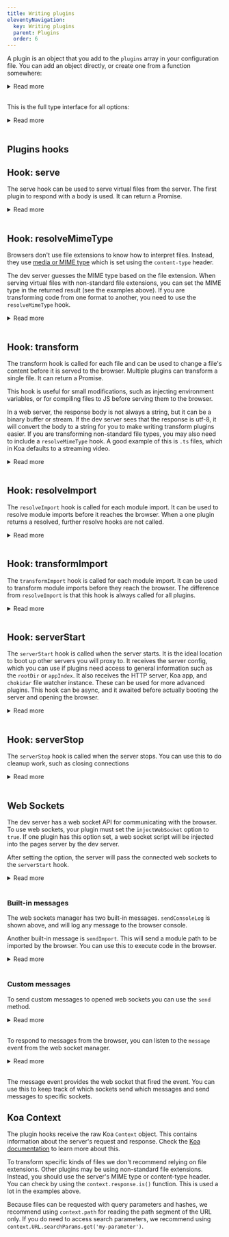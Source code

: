 ```yaml
---
title: Writing plugins
eleventyNavigation:
  key: Writing plugins
  parent: Plugins
  order: 6
---
```


A plugin is an object that you add to the `plugins` array in your configuration file. You can add an object directly, or create one from a function somewhere:

<details>
  <summary>Read more</summary>

In your `web-dev-server.config.js` or `web-test-runner.config.js`:

```js
import awesomePlugin from 'awesome-plugin';

export default {
  plugins: [
    // use a plugin
    awesomePlugin({ someOption: 'someProperty' }),
    // create an inline plugin
    {
      name: 'my-plugin',
      transform(context) {
        if (context.response.is('html')) {
          return { body: context.body.replace(/<base href=".*">/, '<base href="/foo/">') };
        }
      },
    },
  ],
};
```

</details>
&nbsp;

This is the full type interface for all options:

<details>
  <summary>Read more</summary>

```ts
import { FSWatcher } from 'chokidar';
import Koa, { Context } from 'koa';
import { Server } from 'net';

import { DevServerCoreConfig, Logger, WebSocketsManager } from '@web/dev-server-core';

export type ServeResult =
  | void
  | string
  | { body: string; type?: string; headers?: Record<string, string> };
export type TransformResult =
  | void
  | string
  | { body?: string; headers?: Record<string, string>; transformCache?: boolean };
export type ResolveResult = void | string | { id?: string };
export type ResolveMimeTypeResult = void | string | { type?: string };

export interface ServerArgs {
  config: DevServerCoreConfig;
  app: Koa;
  server: Server;
  fileWatcher: FSWatcher;
  logger: Logger;
  webSockets?: WebSocketsManager;
}

export interface Plugin {
  name: string;
  injectWebSocket?: boolean;
  serverStart?(args: ServerArgs): void | Promise<void>;
  serverStop?(): void | Promise<void>;
  serve?(context: Context): ServeResult | Promise<ServeResult>;
  transform?(context: Context): TransformResult | Promise<TransformResult>;
  transformCacheKey?(context: Context): string | undefined | Promise<string> | Promise<undefined>;
  resolveImport?(args: {
    source: string;
    context: Context;
    code?: string;
    column?: number;
    line?: number;
  }): ResolveResult | Promise<ResolveResult>;
  transformImport?(args: {
    source: string;
    context: Context;
    code?: string;
    column?: number;
    line?: number;
  }): ResolveResult | Promise<ResolveResult>;
  resolveMimeType?(context: Context): ResolveMimeTypeResult | Promise<ResolveMimeTypeResult>;
}
```

</details>
&nbsp;

## Plugins hooks

## Hook: serve

The serve hook can be used to serve virtual files from the server. The first plugin to respond with a body is used. It can return a Promise.

<details>
<summary>Read more</summary>

Serve an auto generated `index.html`:

```js
const indexHTML = generateIndexHTML();

export default {
  plugins: [
    {
      name: 'my-plugin',
      serve(context) {
        if (context.path === '/index.html') {
          return indexHTML;
        }
      },
    },
  ],
};
```

Serve a virtual module:

```js
export default {
  plugins: [
    {
      name: 'my-plugin',
      serve(context) {
        if (context.path === '/messages.js') {
          return 'export default "Hello world";';
        }
      },
    },
  ],
};
```

The file extension is used to infer the mime type to respond with. If you are using a non-standard file extension you need to use the `type` property to set it explicitly:

```js
export default {
  plugins: [
    {
      name: 'my-plugin',
      serve(context) {
        if (context.path === '/foo.xyz') {
          return { body: 'console.log("foo bar");', type: 'js' };
        }
      },
    },
  ],
};
```

</details>
&nbsp;

## Hook: resolveMimeType

Browsers don't use file extensions to know how to interpret files. Instead, they use [media or MIME type](https://developer.mozilla.org/en-US/docs/Web/HTTP/Basics_of_HTTP/MIME_types) which is set using the `content-type` header.

The dev server guesses the MIME type based on the file extension. When serving virtual files with non-standard file extensions, you can set the MIME type in the returned result (see the examples above). If you are transforming code from one format to another, you need to use the `resolveMimeType` hook.

<details>
<summary>Read more</summary>

The returned MIME type can be a file extension, this will be used to set the corresponding default MIME type. For example `js` resolves to `application/javascript` and `css` to `text/css`.

```js
export default {
  plugins: [
    {
      name: 'my-plugin',
      resolveMimeType(context) {
        // change all MD files to HTML
        if (context.path.endsWith('.md')) {
          return 'html';
        }
      },
    },
    {
      name: 'my-plugin',
      resolveMimeType(context) {
        // change all CSS files to JS, except for a specific file
        if (context.path.endsWith('.css') && context.path !== '/global.css') {
          return 'js';
        }
      },
    },
  ],
};
```

You can use a mime type shorthand, such as `js` or `css`. Koa will resolve this to the full mimetype. It is also possible to set the full mime type directly:

```js
export default {
  plugins: [
    {
      name: 'my-plugin',
      resolveMimeType(context) {
        if (context.response.is('md')) {
          return 'text/html';
        }
      },
    },
  ],
};
```

</details>
&nbsp;

## Hook: transform

The transform hook is called for each file and can be used to change a file's content before it is served to the browser. Multiple plugins can transform a single file. It can return a Promise.

This hook is useful for small modifications, such as injecting environment variables, or for compiling files to JS before serving them to the browser.

In a web server, the response body is not always a string, but it can be a binary buffer or stream. If the dev server sees that the response is utf-8, it will convert the body to a string for you to make writing transform plugins easier. If you are transforming non-standard file types, you may also need to include a `resolveMimeType` hook. A good example of this is `.ts` files, which in Koa defaults to a streaming video.

<details>
  <summary>Read more</summary>

Rewrite the base path of your application for local development;

```js
export default {
  plugins: [
    {
      name: 'my-plugin',
      transform(context) {
        if (context.path === '/index.html') {
          const transformedBody = context.body.replace(/<base href=".*">/, '<base href="/foo/">');
          return transformedBody;
        }
      },
    },
  ],
};
```

Inject a script to set global variables during local development:

```js
export default {
  plugins: [
    {
      name: 'my-plugin',
      transform(context) {
        if (context.path === '/index.html') {
          const transformedBody = context.body.replace(
            '</head>',
            '<script>window.process = { env: { NODE_ENV: "development" } }</script></head>',
          );
          return transformedBody;
        }
      },
    },
  ],
};
```

Inject environment variables into a JS module:

```js
import fs from 'fs';

const packageJson = JSON.parse(fs.readFileSync('package.json', 'utf-8'));

export default {
  plugins: [
    {
      name: 'my-plugin',
      transform(context) {
        if (context.path === '/src/environment.js') {
          return `export const version = '${packageJson.version}';`;
        }
      },
    },
  ],
};
```

Transform markdown to HTML:

```js
import { markdownToHTML } from 'markdown-to-html-library';

export default {
  plugins: [
    {
      name: 'my-plugin',
      resolveMimeType(context) {
        // this ensures the browser interprets .md files as .html
        if (context.path.endsWith('.md')) {
          return 'html';
        }
      },

      async transform(context) {
        // this will transform all MD files. if you only want to transform certain MD files
        // you can check context.path
        if (context.path.endsWith('.md')) {
          const html = await markdownToHTML(body);

          return html;
        }
      },
    },
  ],
};
```

Polyfill CSS modules in JS:

```js
export default {
  plugins: [
    {
      name: 'my-plugin',
      resolveMimeType(context) {
        if (context.path.endsWith('.css')) {
          return 'js';
        }
      },

      async transform(context) {
        if (context.path.endsWith('.css')) {
          const stylesheet = `
            const stylesheet = new CSSStyleSheet();
            stylesheet.replaceSync(${JSON.stringify(body)});
            export default stylesheet;
          `;

          return stylesheet;
        }
      },
    },
  ],
};
```

</details>
&nbsp;

## Hook: resolveImport

The `resolveImport` hook is called for each module import. It can be used to resolve module imports before it reaches the browser. When a one plugin returns a resolved, further resolve hooks are not called.

<details>
  <summary>Read more</summary>

The dev server already resolves module imports when the `--node-resolve` flag is turned on. You can do the resolving yourself, or overwrite it for some files.

The hook receives the import string and should return the string to replace it with. This should be a browser-compatible path, not a file path.

```js
export default {
  plugins: [
    {
      name: 'my-plugin',
      async resolveImport({ source, context }) {
        const resolvedImport = fancyResolveLibrary(source);
        return resolvedImport;
      },
    },
  ],
};
```

</details>
&nbsp;

## Hook: transformImport

The `transformImport` hook is called for each module import. It can be used to transform module imports before they reach the browser. The difference from `resolveImport` is that this hook is always called for all plugins.

<details>
  <summary>Read more</summary>

The hook receives the import string and should return the string to replace it with. This should be a browser-compatible path, not a file path.

```js
export default {
  plugins: [
    {
      name: 'my-plugin',
      async transformImport({ source, context }) {
        return `${source}?foo=bar;
      },
    },
  ],
};
```

</details>
&nbsp;

## Hook: serverStart

The `serverStart` hook is called when the server starts. It is the ideal location to boot up other servers you will proxy to. It receives the server config, which you can use if plugins need access to general information such as the `rootDir` or `appIndex`. It also receives the HTTP server, Koa app, and `chokidar` file watcher instance. These can be used for more advanced plugins. This hook can be async, and it awaited before actually booting the server and opening the browser.

<details>
<summary>Read more</summary>

Accessing the serverStart parameters:

```js
function myFancyPlugin() {
  let rootDir;

  return {
    name: 'my-plugin',
    serverStart({ config, app, server, fileWatcher }) {
      // take the rootDir to access it later
      rootDir = config.rootDir;

      // register a koa middleware directly
      app.use((context, next) => {
        console.log(context.path);
        return next();
      });

      // register a file to be watched
      fileWatcher.add('/foo.md');
    },
  };
}

export default {
  plugins: [myFancyPlugin()],
};
```

Boot up another server for proxying in serverStart:

```js
import proxy from 'koa-proxies';

export default {
  plugins: [
    {
      name: 'my-plugin',
      async serverStart({ app }) {
        // set up a proxy for certain requests
        app.use(
          proxy('/api', {
            target: 'http://localhost:9001',
          }),
        );

        // boot up the other server because it is awaited the dev server will also wait for it
        await startOtherServer({ port: 9001 });
      },
    },
  ],
};
```

</details>
&nbsp;

## Hook: serverStop

The `serverStop` hook is called when the server stops. You can use this to do cleanup work, such as closing connections

<details>
<summary>Read more</summary>

```js
function myFancyPlugin() {
  return {
    name: 'my-plugin',
    serverStop() {
      // cleanup
    },
  };
}

export default {
  plugins: [myFancyPlugin()],
};
```

Boot up another server for proxying in serverStart:

</details>
&nbsp;

## Web Sockets

The dev server has a web socket API for communicating with the browser. To use web sockets, your plugin must set the `injectWebSocket` option to `true`. If one plugin has this option set, a web socket script will be injected into the pages server by the dev server.

After setting the option, the server will pass the connected web sockets to the `serverStart` hook.

<details>
<summary>Read more</summary>

```js
function myPlugin() {
  return {
    name: 'my-plugin',
    injectWebSocket: true,
    serverStart({ webSockets }) {
      // print a console.log in the browser after 1sec
      setTimeout(() => {
        webSockets.sendConsoleLog('my-plugin', 'Hello world!');
      }, 1000);
    },
  };
}

export default {
  plugins: [myPlugin()],
};
```

</details>
&nbsp;

### Built-in messages

The web sockets manager has two built-in messages. `sendConsoleLog` is shown above, and will log any message to the browser console.

Another built-in message is `sendImport`. This will send a module path to be imported by the browser. You can use this to execute code in the browser.

<details>
<summary>Read more</summary>

In this example, `/foo.js`, will be imported in the browser using a dynamic import. The imported file can be a real file on the file system or a virtual file served by your plugin.

The module should have a default export, this is called each time `sendImport` is called.

```js
function myPlugin() {
  let webSockets;
  return {
    name: 'my-plugin',
    injectWebSocket: true,
    serverStart(options) {
      ({ webSockets } = options);

      setTimeout(() => {
        // this will import /foo.js in the browser
        webSockets.sendImport('/foo.js');
      }, 1000);
    },

    serve(context) {
      // you can serve a virtual module to be imported
      if (context.path === '/foo.js') {
        return 'export default () => console.log("/foo.js");';
      }
    },
  };
}
```

You can pass parameters to the function in the browser with the third parameter of the `sendImport` function.

```js
function myPlugin() {
  let webSockets;
  return {
    name: 'my-plugin',
    injectWebSocket: true,
    serverStart(options) {
      ({ webSockets } = options);

      setTimeout(() => {
        // this will import /foo.js in the browser
        webSockets.sendImport('/foo.js', ['a', 'b', 'c']);
      }, 1000);
    },

    serve(context) {
      // you can serve a virtual module to be imported
      if (context.path === '/foo.js') {
        return 'export default (...args) => console.log(...args);';
      }
    },
  };
}
```

If the code you want to execute is very simple, you can also send the import as a data URL. Data URLs are valid import paths, and very useful for this use case.

```js
function myPlugin() {
  let webSockets;
  return {
    name: 'my-plugin',
    injectWebSocket: true,
    serverStart(options) {
      ({ webSockets } = options);

      setTimeout(() => {
        // this will reload the browser
        webSockets.sendImport('data:text/javascript,window.location.reload()');
      }, 1000);
    },
  };
}
```

</details>
&nbsp;

### Custom messages

To send custom messages to opened web sockets you can use the `send` method.

<details>
<summary>Read more</summary>

```js
function myPlugin() {
  return {
    name: 'my-plugin',
    injectWebSocket: true,
    serverStart({ webSockets }) {
      setTimeout(() => {
        // this will send a message to all opened web sockets
        // the message must be parsable as JSON
        webSockets.send(JSON.stringify({ type: 'x' }));
      }, 1000);
    },
  };
}
```

</details>
&nbsp;

To respond to messages from the browser, you can listen to the `message` event from the web socket manager.

<details>
<summary>Read more</summary>

```js
function myPlugin() {
  return {
    name: 'my-plugin',
    injectWebSocket: true,
    serverStart({ webSockets }) {
      webSockets.on('message', ({ webSocket, data }) => {
        console.log('received message', data);
        webSocket.send('message response');
      });
    },
  };
}
```

</details>
&nbsp;

The message event provides the web socket that fired the event. You can use this to keep track of which sockets send which messages and send messages to specific sockets.

## Koa Context

The plugin hooks receive the raw Koa `Context` object. This contains information about the server's request and response. Check the [Koa documentation](https://koajs.com/) to learn more about this.

To transform specific kinds of files we don't recommend relying on file extensions. Other plugins may be using non-standard file extensions. Instead, you should use the server's MIME type or content-type header. You can check by using the `context.response.is()` function. This is used a lot in the examples above.

Because files can be requested with query parameters and hashes, we recommend using `context.path` for reading the path segment of the URL only. If you do need to access search parameters, we recommend using `context.URL.searchParams.get('my-parameter')`.
